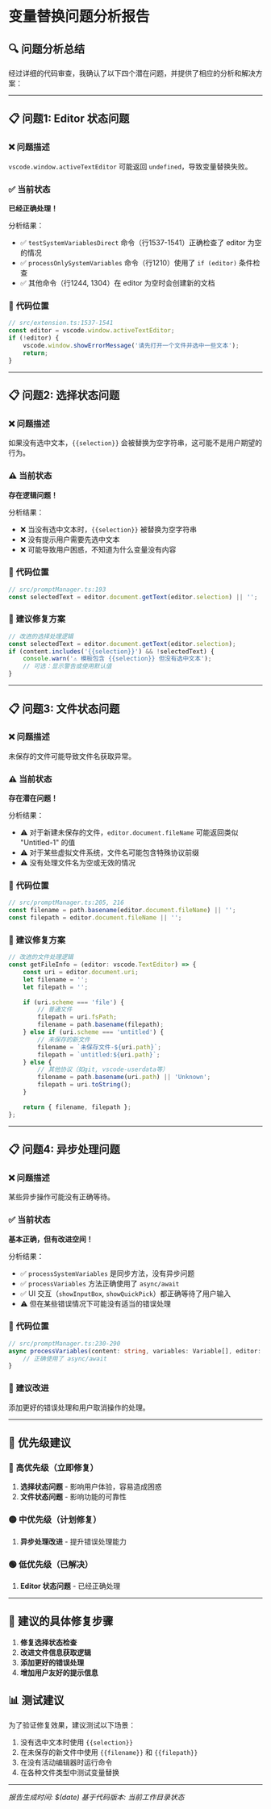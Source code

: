 # 变量替换问题分析报告

## 🔍 **问题分析总结**

经过详细的代码审查，我确认了以下四个潜在问题，并提供了相应的分析和解决方案：

---

## 📋 **问题1: Editor 状态问题**

### ❌ **问题描述**
`vscode.window.activeTextEditor` 可能返回 `undefined`，导致变量替换失败。

### ✅ **当前状态**
**已经正确处理！** 

分析结果：
- ✅ `testSystemVariablesDirect` 命令（行1537-1541）正确检查了 editor 为空的情况
- ✅ `processOnlySystemVariables` 命令（行1210）使用了 `if (editor)` 条件检查
- ✅ 其他命令（行1244, 1304）在 editor 为空时会创建新的文档

### 📍 **代码位置**
```typescript
// src/extension.ts:1537-1541
const editor = vscode.window.activeTextEditor;
if (!editor) {
    vscode.window.showErrorMessage('请先打开一个文件并选中一些文本');
    return;
}
```

---

## 📋 **问题2: 选择状态问题**

### ❌ **问题描述**
如果没有选中文本，`{{selection}}` 会被替换为空字符串，这可能不是用户期望的行为。

### ⚠️ **当前状态**
**存在逻辑问题！**

分析结果：
- ❌ 当没有选中文本时，`{{selection}}` 被替换为空字符串
- ❌ 没有提示用户需要先选中文本
- ❌ 可能导致用户困惑，不知道为什么变量没有内容

### 📍 **代码位置**
```typescript
// src/promptManager.ts:193
const selectedText = editor.document.getText(editor.selection) || '';
```

### 🔧 **建议修复方案**
```typescript
// 改进的选择处理逻辑
const selectedText = editor.document.getText(editor.selection);
if (content.includes('{{selection}}') && !selectedText) {
    console.warn('⚠️ 模板包含 {{selection}} 但没有选中文本');
    // 可选：显示警告或使用默认值
}
```

---

## 📋 **问题3: 文件状态问题**

### ❌ **问题描述**
未保存的文件可能导致文件名获取异常。

### ⚠️ **当前状态**
**存在潜在问题！**

分析结果：
- ⚠️ 对于新建未保存的文件，`editor.document.fileName` 可能返回类似 "Untitled-1" 的值
- ⚠️ 对于某些虚拟文件系统，文件名可能包含特殊协议前缀
- ⚠️ 没有处理文件名为空或无效的情况

### 📍 **代码位置**
```typescript
// src/promptManager.ts:205, 216
const filename = path.basename(editor.document.fileName) || '';
const filepath = editor.document.fileName || '';
```

### 🔧 **建议修复方案**
```typescript
// 改进的文件处理逻辑
const getFileInfo = (editor: vscode.TextEditor) => {
    const uri = editor.document.uri;
    let filename = '';
    let filepath = '';
    
    if (uri.scheme === 'file') {
        // 普通文件
        filepath = uri.fsPath;
        filename = path.basename(filepath);
    } else if (uri.scheme === 'untitled') {
        // 未保存的新文件
        filename = `未保存文件-${uri.path}`;
        filepath = `untitled:${uri.path}`;
    } else {
        // 其他协议（如git, vscode-userdata等）
        filename = path.basename(uri.path) || 'Unknown';
        filepath = uri.toString();
    }
    
    return { filename, filepath };
};
```

---

## 📋 **问题4: 异步处理问题**

### ❌ **问题描述**
某些异步操作可能没有正确等待。

### ✅ **当前状态**
**基本正确，但有改进空间！**

分析结果：
- ✅ `processSystemVariables` 是同步方法，没有异步问题
- ✅ `processVariables` 方法正确使用了 `async/await`
- ✅ UI 交互（`showInputBox`, `showQuickPick`）都正确等待了用户输入
- ⚠️ 但在某些错误情况下可能没有适当的错误处理

### 📍 **代码位置**
```typescript
// src/promptManager.ts:230-290
async processVariables(content: string, variables: Variable[], editor: vscode.TextEditor): Promise<string> {
    // 正确使用了 async/await
}
```

### 🔧 **建议改进**
添加更好的错误处理和用户取消操作的处理。

---

## 🎯 **优先级建议**

### 🔴 **高优先级（立即修复）**
1. **选择状态问题** - 影响用户体验，容易造成困惑
2. **文件状态问题** - 影响功能的可靠性

### 🟡 **中优先级（计划修复）**
1. **异步处理改进** - 提升错误处理能力

### 🟢 **低优先级（已解决）**
1. **Editor 状态问题** - 已经正确处理

---

## 🔧 **建议的具体修复步骤**

1. **修复选择状态检查**
2. **改进文件信息获取逻辑**
3. **添加更好的错误处理**
4. **增加用户友好的提示信息**

## 📊 **测试建议**

为了验证修复效果，建议测试以下场景：
1. 没有选中文本时使用 `{{selection}}`
2. 在未保存的新文件中使用 `{{filename}}` 和 `{{filepath}}`
3. 在没有活动编辑器时运行命令
4. 在各种文件类型中测试变量替换

---

*报告生成时间: $(date)*
*基于代码版本: 当前工作目录状态* 